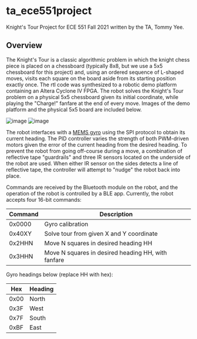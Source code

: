 # ta_ece551project
Knight's Tour Project for ECE 551 Fall 2021 written by the TA, Tommy Yee.

## Overview
The Knight's Tour is a classic algorithmic problem in which the knight chess piece is placed on a chessboard (typically 8x8, but we use a 5x5 chessboard for this project) and, using an ordered sequence of L-shaped moves, visits each square on the board aside from its starting position exactly once. The rtl code was synthesized to a robotic demo platform containing an Altera Cyclone IV FPGA. The robot solves the Knight's Tour problem on a physical 5x5 chessboard given its initial coordinate, while playing the "Charge!" fanfare at the end of every move. Images of the demo platform and the physical 5x5 board are included below.

![image](https://user-images.githubusercontent.com/23202270/151713569-746fb4db-3c95-488a-aa61-83b07518379a.png)
![image](https://user-images.githubusercontent.com/23202270/151713745-27ef03b0-079f-4c3c-8124-c5c15bfebc68.png)

The robot interfaces with a [MEMS gyro](https://www.st.com/resource/en/datasheet/lsm6dsl.pdf) using the SPI protocol to obtain its current heading. The PID controller varies the strength of both PWM-driven motors given the error of the current heading from the desired heading. To prevent the robot from going off-course during a move, a combination of reflective tape "guardrails" and three IR sensors located on the underside of the robot are used. When either IR sensor on the sides detects a line of reflective tape, the controller will attempt to "nudge" the robot back into place.

Commands are received by the Bluetooth module on the robot, and the operation of the robot is controlled by a BLE app. Currently, the robot accepts four 16-bit commands:

| Command  | Description |
| -------- | ----------- |
| 0x0000   | Gyro calibration |
| 0x40XY   | Solve tour from given X and Y coordinate  |
| 0x2HHN   | Move N squares in desired heading HH  |
| 0x3HHN   | Move N squares in desired heading HH, with fanfare  |

Gyro headings below (replace HH with hex):

| Hex  | Heading |
| ---- | ------- |
| 0x00  | North |
| 0x3F  | West  |
| 0x7F  | South |
| 0xBF  | East  |
